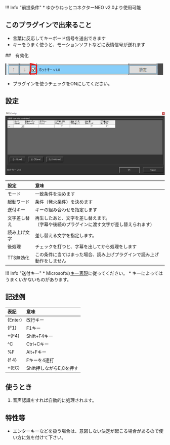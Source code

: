 !!! Info "前提条件"
    * ゆかりねっとコネクターNEO v2.0より使用可能

## このプラグインで出来ること

* 言葉に反応してキーボード信号を送出できます
* キーをうまく使うと、モーションソフトなどに表情信号が送れます

##　有効化

![再生](images/plugin_hotkey_p1.png)

* プラグインを使うチェックをONにしてください。

## 設定

![再生](images/plugin_hotkey_p2.png)

|設定|意味|
|:--|:---|
|モード|一致条件を決めます|
|起動ワード|条件（発火条件）を決めます|
|送付キー|キーの組み合わせを指定します|
|文字差し替え|再生したあと、文字を差し替えます。<br>（字幕や後続のプラグインに渡す文字が差し替えられます)|
|読み上げ文字|差し替える文字を指定します。|
|後処理|チェックを打つと、字幕を出してから処理をします|
|TTS無効化|この条件に当てはまった場合、読み上げプラグインで読み上げ動作をしません|

!!! Info "送付キー"
    * Microsoftの[キー表現](https://docs.microsoft.com/ja-jp/dotnet/api/system.windows.forms.sendkeys.send?view=windowsdesktop-6.0)に従ってください。
    * キーによってはうまくいかないものがあります。

## 記述例

|表記      | 意味          |
|:---------|:--------------|
|{Enter}   |改行キー       |
|{F1}      |F1キー         |
|+{F4}     |Shift+F4キー   |
|^C        |Ctrl+Cキー     |
|%F        |Alt+Fキー      |
|{f 4}     |Fキーを4連打   |
|+(EC)     |Shift押しながらE,Cを押す  |



## 使うとき

1. 音声認識をすれば自動的に処理されます。

## 特性等

* エンターキーなどを扱う場合は、意図しない決定が起こる場合があるので使い方に気を付けて下さい。
